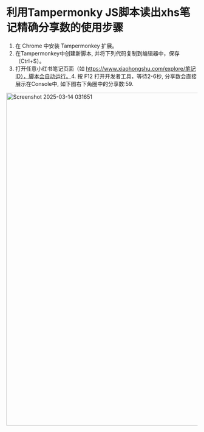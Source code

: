 # 利用Tampermonky JS脚本读出xhs笔记精确分享数的使用步骤

1. 在 Chrome 中安装 Tampermonkey 扩展。
2. 在Tampermonkey中创建新脚本, 并将下列代码复制到编辑器中，保存（Ctrl+S）。
3. 打开任意小红书笔记页面（如 https://www.xiaohongshu.com/explore/笔记ID），脚本会自动运行。
​4. 按 F12 打开开发者工具，等待2-6秒, 分享数会直接展示在Console中, 如下图右下角圈中的分享数:59. 
<img width="874" alt="Screenshot 2025-03-14 031651" src="https://github.com/user-attachments/assets/895f7d0a-3c4b-4942-91d7-2922ab43447d" />
